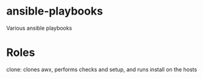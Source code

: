 # ansible-playbooks
Various ansible playbooks

# Roles
clone: clones awx, performs checks and setup, and runs install on the hosts
